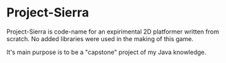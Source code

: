# Project-Sierra

Project-Sierra is code-name for an expirimental 2D platformer written from scratch. No added libraries were used in the making of this game.

It's main purpose is to be a "capstone" project of my Java knowledge. 
